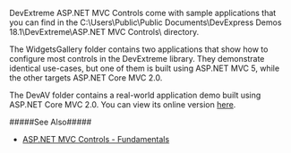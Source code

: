 DevExtreme ASP.NET MVC Controls come with sample applications that you can find in the C:\Users\Public\Public Documents\DevExpress Demos 18.1\DevExtreme\ASP.NET MVC Controls\ directory.

The WidgetsGallery folder contains two applications that show how to configure most controls in the DevExtreme library. They demonstrate identical use-cases, but one of them is built using ASP.NET MVC 5, while the other targets ASP.NET Core MVC 2.0.

The DevAV folder contains a real-world application demo built using ASP.NET Core MVC 2.0. You can view its online version [here](https://js.devexpress.com/Demos/DevAV).

#####See Also#####
- [ASP.NET MVC Controls - Fundamentals](/concepts/35%20ASP.NET%20MVC%20Controls/20%20Fundamentals '/Documentation/Guide/ASP.NET_MVC_Controls/Fundamentals/')
